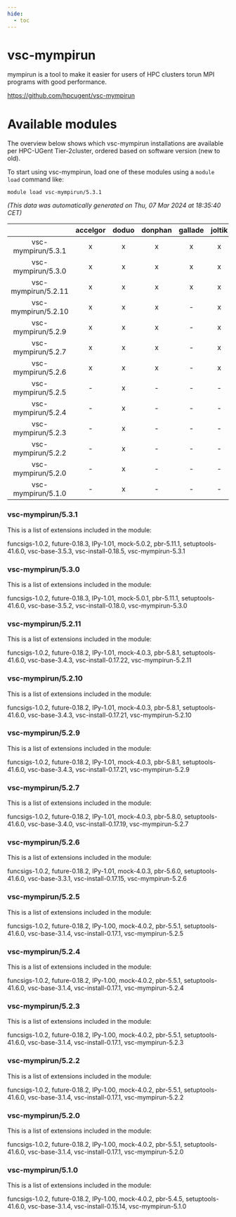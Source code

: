 ```yaml
---
hide:
  - toc
---
```


vsc-mympirun
============


mympirun is a tool to make it easier for users of HPC clusters torun MPI programs with good performance.

https://github.com/hpcugent/vsc-mympirun
# Available modules


The overview below shows which vsc-mympirun installations are available per HPC-UGent Tier-2cluster, ordered based on software version (new to old).

To start using vsc-mympirun, load one of these modules using a `module load` command like:

```shell
module load vsc-mympirun/5.3.1
```

*(This data was automatically generated on Thu, 07 Mar 2024 at 18:35:40 CET)*  

| |accelgor|doduo|donphan|gallade|joltik|skitty|
| :---: | :---: | :---: | :---: | :---: | :---: | :---: |
|vsc-mympirun/5.3.1|x|x|x|x|x|x|
|vsc-mympirun/5.3.0|x|x|x|x|x|x|
|vsc-mympirun/5.2.11|x|x|x|x|x|x|
|vsc-mympirun/5.2.10|x|x|x|-|x|x|
|vsc-mympirun/5.2.9|x|x|x|-|x|x|
|vsc-mympirun/5.2.7|x|x|x|-|x|x|
|vsc-mympirun/5.2.6|x|x|x|-|x|x|
|vsc-mympirun/5.2.5|-|x|-|-|-|-|
|vsc-mympirun/5.2.4|-|x|-|-|-|-|
|vsc-mympirun/5.2.3|-|x|-|-|-|-|
|vsc-mympirun/5.2.2|-|x|-|-|-|-|
|vsc-mympirun/5.2.0|-|x|-|-|-|-|
|vsc-mympirun/5.1.0|-|x|-|-|-|-|


### vsc-mympirun/5.3.1

This is a list of extensions included in the module:

funcsigs-1.0.2, future-0.18.3, IPy-1.01, mock-5.0.2, pbr-5.11.1, setuptools-41.6.0, vsc-base-3.5.3, vsc-install-0.18.5, vsc-mympirun-5.3.1

### vsc-mympirun/5.3.0

This is a list of extensions included in the module:

funcsigs-1.0.2, future-0.18.3, IPy-1.01, mock-5.0.1, pbr-5.11.1, setuptools-41.6.0, vsc-base-3.5.2, vsc-install-0.18.0, vsc-mympirun-5.3.0

### vsc-mympirun/5.2.11

This is a list of extensions included in the module:

funcsigs-1.0.2, future-0.18.2, IPy-1.01, mock-4.0.3, pbr-5.8.1, setuptools-41.6.0, vsc-base-3.4.3, vsc-install-0.17.22, vsc-mympirun-5.2.11

### vsc-mympirun/5.2.10

This is a list of extensions included in the module:

funcsigs-1.0.2, future-0.18.2, IPy-1.01, mock-4.0.3, pbr-5.8.1, setuptools-41.6.0, vsc-base-3.4.3, vsc-install-0.17.21, vsc-mympirun-5.2.10

### vsc-mympirun/5.2.9

This is a list of extensions included in the module:

funcsigs-1.0.2, future-0.18.2, IPy-1.01, mock-4.0.3, pbr-5.8.1, setuptools-41.6.0, vsc-base-3.4.3, vsc-install-0.17.21, vsc-mympirun-5.2.9

### vsc-mympirun/5.2.7

This is a list of extensions included in the module:

funcsigs-1.0.2, future-0.18.2, IPy-1.01, mock-4.0.3, pbr-5.8.0, setuptools-41.6.0, vsc-base-3.4.0, vsc-install-0.17.19, vsc-mympirun-5.2.7

### vsc-mympirun/5.2.6

This is a list of extensions included in the module:

funcsigs-1.0.2, future-0.18.2, IPy-1.01, mock-4.0.3, pbr-5.6.0, setuptools-41.6.0, vsc-base-3.3.1, vsc-install-0.17.15, vsc-mympirun-5.2.6

### vsc-mympirun/5.2.5

This is a list of extensions included in the module:

funcsigs-1.0.2, future-0.18.2, IPy-1.00, mock-4.0.2, pbr-5.5.1, setuptools-41.6.0, vsc-base-3.1.4, vsc-install-0.17.1, vsc-mympirun-5.2.5

### vsc-mympirun/5.2.4

This is a list of extensions included in the module:

funcsigs-1.0.2, future-0.18.2, IPy-1.00, mock-4.0.2, pbr-5.5.1, setuptools-41.6.0, vsc-base-3.1.4, vsc-install-0.17.1, vsc-mympirun-5.2.4

### vsc-mympirun/5.2.3

This is a list of extensions included in the module:

funcsigs-1.0.2, future-0.18.2, IPy-1.00, mock-4.0.2, pbr-5.5.1, setuptools-41.6.0, vsc-base-3.1.4, vsc-install-0.17.1, vsc-mympirun-5.2.3

### vsc-mympirun/5.2.2

This is a list of extensions included in the module:

funcsigs-1.0.2, future-0.18.2, IPy-1.00, mock-4.0.2, pbr-5.5.1, setuptools-41.6.0, vsc-base-3.1.4, vsc-install-0.17.1, vsc-mympirun-5.2.2

### vsc-mympirun/5.2.0

This is a list of extensions included in the module:

funcsigs-1.0.2, future-0.18.2, IPy-1.00, mock-4.0.2, pbr-5.5.1, setuptools-41.6.0, vsc-base-3.1.4, vsc-install-0.17.1, vsc-mympirun-5.2.0

### vsc-mympirun/5.1.0

This is a list of extensions included in the module:

funcsigs-1.0.2, future-0.18.2, IPy-1.00, mock-4.0.2, pbr-5.4.5, setuptools-41.6.0, vsc-base-3.1.4, vsc-install-0.15.14, vsc-mympirun-5.1.0